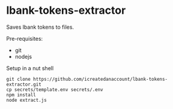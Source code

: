 # lbank-tokens-extractor
Saves lbank tokens to files.

Pre-requisites:
- git
- nodejs

Setup in a nut shell
```
git clone https://github.com/icreatedanaccount/lbank-tokens-extractor.git
cp secrets/template.env secrets/.env
npm install
node extract.js
```

